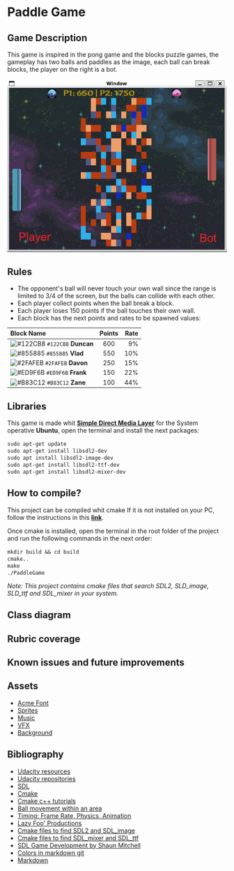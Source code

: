 # Paddle Game

## Game Description
This game is inspired in the pong game and the blocks puzzle games, the gameplay has two balls and paddles as the image, each ball can break blocks, the player on the right is a bot.

![alt text](https://github.com/KarinaRomero/paddle-game/blob/main/images/gameplay.png)

## Rules
- The opponent's ball will never touch your own wall since the range is limited to 3/4 of the screen, but the balls can collide with each other.
- Each player collect points when the ball break a block.
- Each player loses 150 points if the ball touches their own wall.
- Each block has the next points and rates to be spawned values:

| Block Name      | Points | Rate     |
| :---        |    :----:   |          ---: |
| ![#122CB8](https://placehold.co/15x15/122CB8/122CB8.png) `#122CB8` **Duncan**      | 600       | 9%   |
| ![#855885](https://placehold.co/15x15/855885/855885.png) `#855885` **Vlad**      | 550       | 10%   |
| ![#2FAFEB](https://placehold.co/15x15/2FAFEB/2FAFEB.png) `#2FAFEB` **Davon**      | 250       | 15%   |
| ![#ED9F6B](https://placehold.co/15x15/ED9F6B/ED9F6B.png) `#ED9F6B` **Frank**      | 150       | 22%   |
| ![#B83C12](https://placehold.co/15x15/B83C12/B83C12.png) `#B83C12` **Zane**      | 100       | 44%   |


## Libraries
This game is made whit **[Simple Direct Media Layer](https://wiki.libsdl.org/SDL2/FrontPage)** for the System operative **Ubuntu**, open the terminal and install the next packages:

```
sudo apt-get update
sudo apt-get install libsdl2-dev
sudo apt install libsdl2-image-dev
sudo apt-get install libsdl2-ttf-dev
sudo apt-get install libsdl2-mixer-dev
```

## How to compile?

This project can be compiled whit cmake If it is not installed on your PC, follow the instructions in this **[link](https://vitux.com/how-to-install-cmake-on-ubuntu/)**.

Once cmake is installed, open the terminal in the root folder of the project and run the following commands in the next order:

```
mkdir build && cd build
cmake..
make
./PaddleGame
```

*Note: This project contains cmake files that search SDL2, SLD_image, SLD_ttf and SDL_mixer in your system.*

## Class diagram

## Rubric coverage



## Known issues and future improvements

## Assets

- [Acme Font](https://fonts.google.com/specimen/Acme?query=Acme)
- [Sprites](https://norma-2d.itch.io/celestial-objects-pixel-art-pack)
- [Music](https://tallbeard.itch.io/music-loop-bundle)
- [VFX](https://ellr.itch.io/universal-ui-soundpack)
- [Background](https://bacteri.itch.io/background-space)

## Bibliography

- [Udacity resources](https://www.udacity.com/course/c-plus-plus-nanodegree--nd213)
- [Udacity repositories](https://github.com/orgs/udacity/repositories)
- [SDL](https://wiki.libsdl.org/SDL2/FrontPage)
- [Cmake](https://vitux.com/how-to-install-cmake-on-ubuntu/)
- [Cmake c++ tutorials](https://cmake.org/cmake/help/latest/guide/tutorial/Adding%20Generator%20Expressions.html#exercise-1-setting-the-c-standard-with-interface-libraries)
- [Ball movement within an area](https://codereview.stackexchange.com/questions/277369/ball-movement-within-an-area)
- [Timing: Frame Rate, Physics, Animation](https://thenumb.at/cpp-course/sdl2/08/08.html)
- [Lazy Foo' Productions](https://lazyfoo.net/tutorials/SDL/index.php#Sound%20Effects%20and%20Music)
- [Cmake files to find SDL2 and SDL_image](https://github.com/trenki2/SDL2Test)
- [Cmake files to find SDL_mixer and SDL_ttf](https://github.com/aminosbh/sdl2-ttf-sample/tree/master/cmake/sdl2)
- [SDL Game Development by Shaun Mitchell](https://www.packtpub.com/product/sdl-game-development/9781849696821?_ga=2.185403753.1362938751.1671468971-1042951398.1670260284)
- [Colors in markdown git](https://stackoverflow.com/questions/11509830/how-to-add-color-to-githubs-readme-md-file)
- [Markdown](https://www.markdownguide.org/basic-syntax/#code-blocks)
